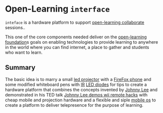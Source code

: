# Open-Learning `interface`

`inteface` is a hardware platform to support [open-learning collaborate](//github.com/open-learning/collaborate) sessions..

This one of the core components needed deliver on the [open-learning foundation](//github.com/open-learning/foundation)s goals on enabling technologies to provide learning to anywhere in the world where you can find internet, a place to gather and students who want to learn.

## Summary

The basic idea is to marry a small [led projector](http://lmgtfy.com/?q=led+projector) with a [FireFox phone](https://www.mozilla.org/en-US/firefox/os/devices/) and some modified whiteboard pens with [IR](http://en.wikipedia.org/wiki/Infrared) [LED diodes](http://en.wikipedia.org/wiki/Light-emitting_diode) for tips to create a hardware platform that combines the concepts invented by [Johnny Lee](http://johnnylee.net/) and demonstrated in his TED talk [Johnny Lee demos wii remote hacks](http://www.ted.com/talks/johnny_lee_demos_wii_remote_hacks?language=en) with cheap mobile and projection hardware and a flexible and siple [mobile os](//github.com/jan-os/janos) to create a platform to deliver telepresence for the purpose of learning.
